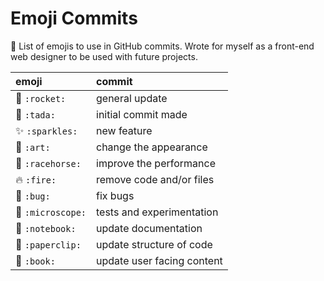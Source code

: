 # Emoji Commits

🎉 List of emojis to use in GitHub commits. Wrote for myself as a front-end web designer to be used with future projects.

| emoji | commit |
| :------------ |:---------------|
| 🚀 `:rocket:` | general update |
| 🎉 `:tada:` | initial commit made |
| ✨ `:sparkles:` | new feature |
| 🎨 `:art:` | change the appearance |
| 🐎 `:racehorse:` | improve the performance |
| 🔥 `:fire:` | remove code and/or files |
| 🐛 `:bug:` | fix bugs |
| 🔬 `:microscope:` | tests and experimentation |
| 📓 `:notebook:` | update documentation |
| :paperclip: `:paperclip:` | update structure of code |
| 📖 `:book:` | update user facing content |
